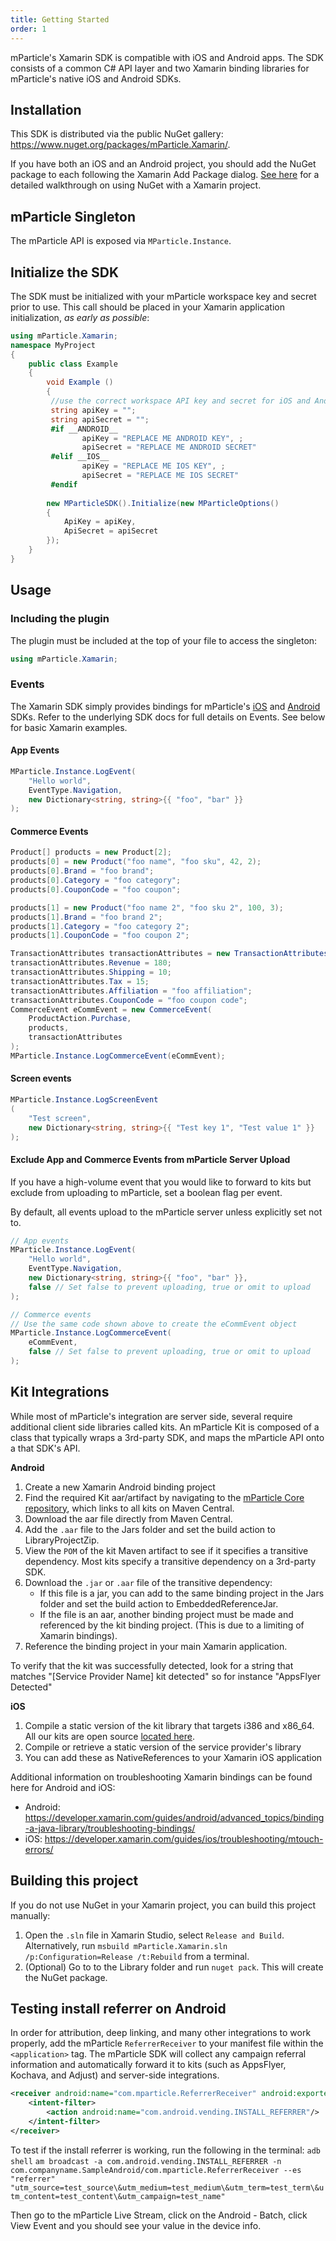 ```yaml
---
title: Getting Started
order: 1
---
```


mParticle's Xamarin SDK is compatible with iOS and Android apps. The SDK consists of a common C# API layer and two Xamarin binding libraries for mParticle's native iOS and Android SDKs.

## Installation

This SDK is distributed via the public NuGet gallery: https://www.nuget.org/packages/mParticle.Xamarin/. 

If you have both an iOS and an Android project, you should add the NuGet package to each following the Xamarin Add Package dialog. [See here](https://developer.xamarin.com/guides/cross-platform/xamarin-studio/nuget_walkthrough/) for a detailed walkthrough on using NuGet with a Xamarin project.

## mParticle Singleton

The mParticle API is exposed via `MParticle.Instance`.

## Initialize the SDK

The SDK must be initialized with your mParticle workspace key and secret prior to use. This call should be placed in your Xamarin application initialization, *as early as possible*:


~~~cs
using mParticle.Xamarin;
namespace MyProject
{
    public class Example
    {
        void Example ()
        {
         //use the correct workspace API key and secret for iOS and Android
         string apiKey = "";
         string apiSecret = "";
         #if __ANDROID__
                apiKey = "REPLACE ME ANDROID KEY", ;
                apiSecret = "REPLACE ME ANDROID SECRET"
         #elif __IOS__
                apiKey = "REPLACE ME IOS KEY", ;
                apiSecret = "REPLACE ME IOS SECRET"         
         #endif
            
        new MParticleSDK().Initialize(new MParticleOptions()
        {
            ApiKey = apiKey,
            ApiSecret = apiSecret
        });
    }
}
~~~

## Usage

### Including the plugin

The plugin must be included at the top of your file to access the singleton:

~~~cs
using mParticle.Xamarin;
~~~

### Events

The Xamarin SDK simply provides bindings for mParticle's [iOS](/developers/sdk/ios/) and [Android](/developers/sdk/android/) SDKs. Refer to the underlying SDK docs for full details on Events. See below for basic Xamarin examples.

#### App Events

~~~cs
MParticle.Instance.LogEvent(
    "Hello world", 
    EventType.Navigation, 
    new Dictionary<string, string>{{ "foo", "bar" }}
);
~~~

#### Commerce Events

~~~cs
Product[] products = new Product[2];
products[0] = new Product("foo name", "foo sku", 42, 2);
products[0].Brand = "foo brand";
products[0].Category = "foo category";
products[0].CouponCode = "foo coupon";

products[1] = new Product("foo name 2", "foo sku 2", 100, 3);
products[1].Brand = "foo brand 2";
products[1].Category = "foo category 2";
products[1].CouponCode = "foo coupon 2";

TransactionAttributes transactionAttributes = new TransactionAttributes("foo transaction id");
transactionAttributes.Revenue = 180;
transactionAttributes.Shipping = 10;
transactionAttributes.Tax = 15;
transactionAttributes.Affiliation = "foo affiliation";
transactionAttributes.CouponCode = "foo coupon code";
CommerceEvent eCommEvent = new CommerceEvent(
    ProductAction.Purchase, 
    products, 
    transactionAttributes
);
MParticle.Instance.LogCommerceEvent(eCommEvent);       
~~~

#### Screen events

~~~cs
MParticle.Instance.LogScreenEvent
(
    "Test screen", 
    new Dictionary<string, string>{{ "Test key 1", "Test value 1" }}
);
~~~

#### Exclude App and Commerce Events from mParticle Server Upload

If you have a high-volume event that you would like to forward to kits but exclude from uploading to mParticle, set a boolean flag per event.

By default, all events upload to the mParticle server unless explicitly set not to.

~~~cs
// App events
MParticle.Instance.LogEvent(
    "Hello world", 
    EventType.Navigation, 
    new Dictionary<string, string>{{ "foo", "bar" }},
    false // Set false to prevent uploading, true or omit to upload
);

// Commerce events
// Use the same code shown above to create the eCommEvent object
MParticle.Instance.LogCommerceEvent(
    eCommEvent,
    false // Set false to prevent uploading, true or omit to upload
);
~~~

## Kit Integrations

While most of mParticle's integration are server side, several require additional client side libraries called kits. An mParticle Kit is composed of a class that typically wraps a 3rd-party SDK, and maps the mParticle API onto a that SDK's API.

**Android**

1. Create a new Xamarin Android binding project
2. Find the required Kit aar/artifact by navigating to the [mParticle Core repository](https://github.com/mParticle/mparticle-android-sdk#kits), which links to all kits on Maven Central.
3. Download the aar file directly from Maven Central.
2. Add the `.aar` file to the Jars folder and set the build action to LibraryProjectZip.
3. View the `POM` of the kit Maven artifact to see if it specifies a transitive dependency. Most kits specify a transitive dependency on a 3rd-party SDK.
3. Download the `.jar` or `.aar` file of the transitive dependency:
   * If this file is a jar, you can add to the same binding project in the Jars folder and set the build action to EmbeddedReferenceJar.
   * If the file is an aar, another binding project must be made and referenced by the kit binding project. (This is due to a limiting of Xamarin bindings).
4. Reference the binding project in your main Xamarin application.

To verify that the kit was successfully detected, look for a string that matches "[Service Provider Name] kit detected" so for instance "AppsFlyer Detected"

**iOS**

1. Compile a static version of the kit library that targets i386 and x86_64. All our kits are open source [located here](https://github.com/mparticle-integrations).
2. Compile or retrieve a static version of the service provider's library
3. You can add these as NativeReferences to your Xamarin iOS application

Additional information on troubleshooting Xamarin bindings can be found here for Android and iOS:

- Android: https://developer.xamarin.com/guides/android/advanced_topics/binding-a-java-library/troubleshooting-bindings/
- iOS: https://developer.xamarin.com/guides/ios/troubleshooting/mtouch-errors/

## Building this project

If you do not use NuGet in your Xamarin project, you can build this project manually:

1. Open the `.sln` file in Xamarin Studio, select `Release and Build`. Alternatively, run `msbuild mParticle.Xamarin.sln /p:Configuration=Release /t:Rebuild` from a terminal.
4. (Optional) Go to to the Library folder and run `nuget pack`. This will create the NuGet package.

## Testing install referrer on Android

In order for attribution, deep linking, and many other integrations to work properly, add the mParticle `ReferrerReceiver` to your manifest file within the `<application>` tag. The mParticle SDK will collect any campaign referral information and automatically forward it to kits (such as AppsFlyer, Kochava, and Adjust) and server-side integrations.

```xml
<receiver android:name="com.mparticle.ReferrerReceiver" android:exported="true">
    <intent-filter>
        <action android:name="com.android.vending.INSTALL_REFERRER"/>
    </intent-filter>
</receiver>
```

To test if the install referrer is working, run the following in the terminal: 
`adb shell`
`am broadcast -a com.android.vending.INSTALL_REFERRER -n com.companyname.SampleAndroid/com.mparticle.ReferrerReceiver --es "referrer" "utm_source=test_source\&utm_medium=test_medium\&utm_term=test_term\&utm_content=test_content\&utm_campaign=test_name"`

Then go to the mParticle Live Stream, click on the Android - Batch, click View Event and you should see your value in the device info.


